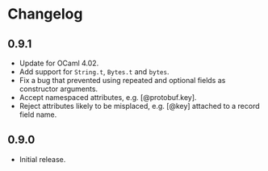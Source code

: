 Changelog
=========

0.9.1
-----

  * Update for OCaml 4.02.
  * Add support for `String.t`, `Bytes.t` and `bytes`.
  * Fix a bug that prevented using repeated and optional fields as
    constructor arguments.
  * Accept namespaced attributes, e.g. [@protobuf.key].
  * Reject attributes likely to be misplaced, e.g. [@key] attached
    to a record field name.

0.9.0
-----

  * Initial release.

